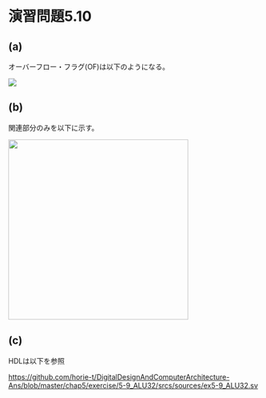 # 演習問題5.10

## (a)

オーバーフロー・フラグ(OF)は以下のようになる。

<img src="https://horie-t.github.io/DigitalDesignAndComputerArchitecture-Ans/images/ex5-10/ex5-10-a.png" />

## (b)

関連部分のみを以下に示す。

<img src="https://horie-t.github.io/DigitalDesignAndComputerArchitecture-Ans/images/ex5-10/ex5-10-b.svg" width="360px" />

## (c)

HDLは以下を参照

https://github.com/horie-t/DigitalDesignAndComputerArchitecture-Ans/blob/master/chap5/exercise/5-9_ALU32/srcs/sources/ex5-9_ALU32.sv


